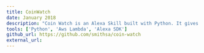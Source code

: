 ```yaml
---
title: CoinWatch
date: January 2018
description: "Coin Watch is an Alexa Skill built with Python. It gives the realtime current USD price of the top cryptocurrencies using the cryptocompare API. The skill was built with AWS Lambda and uses the Python Alexa Skills Development Kit. I've retired the skill from the Alexa Store but source code is Open-source."
tools: ['Python', 'Aws Lambda', 'Alexa SDK']
github_url: https://github.com/smithsa/coin-watch
external_url: 
---
```

